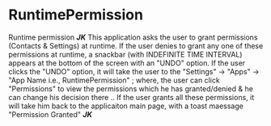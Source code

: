 # RuntimePermission
Runtime permission
***JK***
This application asks the user to grant permissions (Contacts & Settings) at runtime.
If the user denies to grant any one of these permissions at runtime, a snackbar (with INDEFINITE TIME INTERVAL) appears at the bottom of the screen with an "UNDO" option.
If the user clicks the "UNDO" option, it will take the user to the "Settings" -> "Apps" -> "App Name i.e., RuntimePermission" ; where, the user can click "Permissions" to view the permissions which he has granted/denied & he can change his decision there ..
If the user grants all these permissions, it will take him back to the applicaiton main page, with a toast maessage "Permission Granted"
***JK***

